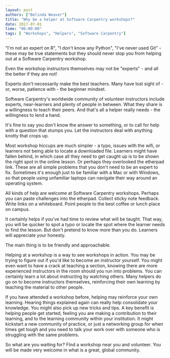 ```yaml
---
layout: post
authors: ["Belinda Weaver"]
title: "Why be a helper at Software Carpentry workshops?"
date: 2017-07-01
time: "06:00:00"
tags: [ "Workshops", "Helpers", "Software Carpentry"]
---
```


"I'm not an expert on R", "I don't know any Python", "I've never used Git" - these may be true statements but they should 
never stop you from helping out at a Software Carpentry workshop.

Even the workshop instructors themselves may not be "experts" - and all the better if they are not! 

Experts don't necessarily make the best teachers. Many have lost sight of - or, worse, patience with - the beginner mindset. 

Software Carpentry's worldwide community of volunteer instructors include experts, near-learners and plenty of people in between. 
What they share is a willingness to teach their peers. And that's all a helper really needs - the willingness to lend a hand. 

It's fine to say you don't know the answer to something, or to call for help with a question that stumps you. 
Let the instructors deal with anything knotty that crops up. 

Most workshop hiccups are much simpler - a typo, issues with the wifi, or learners not being able to locate a downloaded file. 
Learners might have fallen behind, in which case all they need to get caught up is to be shown the right spot in 
the online lesson. Or perhaps they overlooked the etherpad link. These are all simple problems that you don't need to be 
an expert to fix. Sometimes it's enough just to be familiar with a Mac or with Windows, so that people using 
unfamiliar laptops can navigate their way around an operating system.

All kinds of help are welcome at Software Carpentry workshops. Perhaps you can paste challenges into the 
etherpad. Collect sticky note feedback. Write links on a whiteboard. Point people to the best coffee or lunch place on campus.

It certainly helps if you've had time to review what will be taught. That way, you will be quicker to spot a typo
or locate the spot where the learner needs to find the lesson. But don't pretend to know more than you do. 
Learners will appreciate your honesty.

The main thing is to be friendly and approachable. 

Helping at a workshop is a way to see workshops in action. You may be trying to figure out if you'd like to become an instructor yourself. You might even want to have a crack at teaching a section, knowing there are more experienced instructors in the room should you run into problems. You can certainly learn a lot about instructing by watching others. Many helpers do go on to become instructors themselves, reinforcing their own learning by teaching the material to other people.

If you have attended a workshop before, helping may reinforce your own learning. Hearing things explained again can really help consolidate your knowledge. You might also pick up new tricks and tips. A key benefit is helping people get started, 
feeling you are making a contribution to their learning, and to the learning community within your institution. 
It might kickstart a new community of practice, or just a networking group for when times get tough 
and you need to talk your work over with someone who is struggling with the same problems. 

So what are you waiting for? FInd a workshop near you and volunteer. You will be made very welcome in what is a great, global community.
